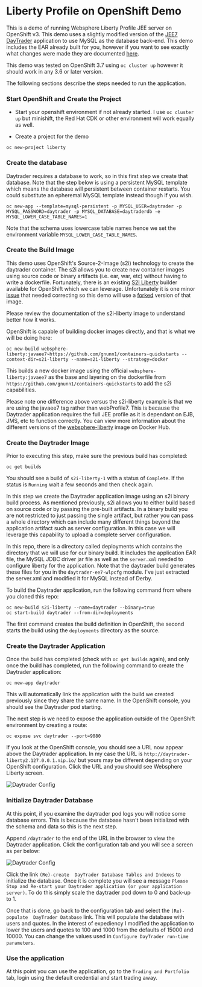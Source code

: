 # Liberty Profile on OpenShift Demo

This is a demo of running Websphere Liberty Profile JEE server on OpenShift v3. This demo uses a slightly modified version of the [JEE7 DayTrader](https://github.com/WASdev/sample.daytrader7) application to use MySQL as the database back-end. This demo includes the EAR already built for you, however if you want to see exactly what changes were made they are documented [here](BuildDaytrader.md).

This demo was tested on OpenShift 3.7 using ```oc cluster up``` however it should work in any 3.6 or later version.

The following sections describe the steps needed to run the application.

### Start OpenShift and Create the Project

* Start your openshift environment if not already started. I use ```oc cluster up``` but minishift, the Red Hat CDK or other environment will work equally as well.

* Create a project for the demo

```oc new-project liberty```

### Create the database

Daytrader requires a database to work, so in this first step we create that database. Note that the step below is using a persistent MySQL template which means the database will persistent between container restarts. You could substitute an epheremal MySQL template instead though if you wish.

```oc new-app --template=mysql-persistent -p MYSQL_USER=daytrader -p MYSQL_PASSWORD=daytrader -p MYSQL_DATABASE=daytraderdb -e MYSQL_LOWER_CASE_TABLE_NAMES=1```

Note that the schema uses lowercase table names hence we set the environment variable ```MYSQL_LOWER_CASE_TABLE_NAMES```.

### Create the Build Image

This demo uses OpenShift's Source-2-Image (s2i) technology to create the daytrader container. The s2i allows you to create new container images using source code or binary artifacts (i.e. ear, war, etc) without having to write a dockerfile. Fortunately, there is an existing [S2I Liberty](https://github.com/redhat-cop/containers-quickstarts/tree/master/s2i-liberty) builder available for OpenShift which we can leverage. Unfortunately it is one minor [issue](https://github.com/redhat-cop/containers-quickstarts/issues/59) that needed correcting so this demo will use a [forked](https://github.com/gnunn1/containers-quickstarts) version of that image.

Please review the documentation of the s2i-liberty image to understand better how it works.

OpenShift is capable of building docker images directly, and that is what we will be doing here:

```oc new-build websphere-liberty:javaee7~https://github.com/gnunn1/containers-quickstarts --context-dir=s2i-liberty --name=s2i-liberty --strategy=docker```

This builds a new docker image using the official ```websphere-liberty:javaee7``` as the base and layering on the dockerfile from ```https://github.com/gnunn1/containers-quickstarts``` to add the s2i capabilities.

Please note one difference above versus the s2i-liberty example is that we are using the javaee7 tag rather than webProfile7. This is because the Daytrader application requires the full JEE profile as it is dependant on EJB, JMS, etc to function correctly. You can view more information about the different versions of the [websphere-liberty](https://hub.docker.com/_/websphere-liberty) image on Docker Hub.

### Create the Daytrader Image

Prior to executing this step, make sure the previous build has completed:

```oc get builds```

You should see a build of ```s2i-liberty-1``` with a status of ```Complete```. If the status is ```Running``` wait a few seconds and then check again.

In this step we create the Daytrader application image using an s2i binary build process. As mentioned previously, s2i allows you to either build based on source code or by passing the pre-built artifacts. In a binary build you are not restricted to just passing the single artifact, but rather you can pass a whole directory which can include many different things beyond the application artifact such as server configuration. In this case we will leverage this capability to upload a complete server configuration.

In this repo, there is a directory called deployments which contains the directory that we will use for our binary build. It includes the application EAR file, the MySQL JDBC driver jar file as well as the ```server.xml``` needed to configure liberty for the application. Note that the daytrader build generates these files for you in the ```daytrader-ee7-wlpcfg``` module. I've just extracted the server.xml and modified it for MySQL instead of Derby.

To build the Daytrader application, run the following command from where you cloned this repo:

```
oc new-build s2i-liberty --name=daytrader --binary=true
oc start-build daytrader --from-dir=deployments
```

The first command creates the build definition in OpenShift, the second starts the build using the ```deployments``` directory as the source.

### Create the Daytrader Application

Once the build has completed (check with ```oc get builds``` again), and only once the build has completed, run the following command to create the Daytrader application:

```
oc new-app daytrader
```

This will automatically link the application with the build we created previously since they share the same name. In the OpenShift console, you should see the Daytrader pod starting.

The next step is we need to expose the application outside of the OpenShift environment by creating a route:

```oc expose svc daytrader --port=9080```

If you look at the OpenShift console, you should see a URL now appear above the Daytrader application. In my case the URL is ```http://daytrader-liberty2.127.0.0.1.nip.io/``` but yours may be different depending on your OpenShift configuration. Click the URL and you should see Websphere Liberty screen.

![Daytrader Config](https://github.com/gnunn1/openshift-liberty-profile/raw/master/images/liberty-splash.png)

### Initialize Daytrader Database

At this point, if you examine the daytrader pod logs you will notice some database errors. This is because the database hasn't been initialized with the schema and data so this is the next step.

Append ```/daytrader``` to the end of the URL in the browser to view the Daytrader application. Click the configuration tab and you will see a screen as per below:

![Daytrader Config](https://github.com/gnunn1/openshift-liberty-profile/raw/master/images/daytrader-config.png)

Click the link ```(Re)-create  DayTrader Database Tables and Indexes``` to initialize the database. Once it is complete you will see a message ```Please Stop and Re-start your Daytrader application (or your application server)```. To do this simply scale the daytrader pod down to 0 and back-up to 1.

Once that is done, go back to the configuration tab and select the ```(Re)-populate  DayTrader Database``` link. This will populate the database with users and quotes. In the interest of expediency I modified the application to lower the users and quotes to 100 and 1000 from the defaults of 15000 and 10000. You can change the values used in ```Configure DayTrader run-time parameters```.

### Use the application

At this point you can use the application, go to the ```Trading and Portfolio``` tab, login using the default credential and start trading away.




